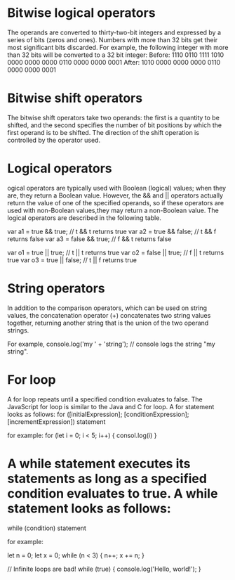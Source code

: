  # Bitwise logical operators
 
 The operands are converted to thirty-two-bit integers and expressed by a series of bits (zeros and ones).
 Numbers with more than 32 bits get their most significant bits discarded. 
 For example, the following integer with more than 32 bits will be converted to a 32 bit integer:
 Before: 1110 0110 1111 1010 0000 0000 0000 0110 0000 0000 0001
After:               1010 0000 0000 0000 0110 0000 0000 0001


# Bitwise shift operators
The bitwise shift operators take two operands: the first is a quantity to be shifted,
and the second specifies the number of bit positions by which the first operand is to be shifted. 
The direction of the shift operation is controlled by the operator used.

# Logical operators
ogical operators are typically used with Boolean (logical) values; when they are, they return a Boolean value. However, 
the && and || operators actually return the value of one of the specified operands,
so if these operators are used with non-Boolean values,they may return a non-Boolean value. The logical operators are described in the following table.

var a1 =  true && true;     // t && t returns true
var a2 =  true && false;    // t && f returns false
var a3 = false && true;     // f && t returns false

var o1 =  true || true;     // t || t returns true
var o2 = false || true;     // f || t returns true
var o3 =  true || false;    // t || f returns true

# String operators
In addition to the comparison operators, which can be used on string values, the concatenation operator (+) concatenates two string values together, returning another string that is the union of the two operand strings.

For example,
console.log('my ' + 'string'); // console logs the string "my string".

# For loop
A for loop repeats until a specified condition evaluates to false. The JavaScript for loop is similar to the Java and C for loop.
A for statement looks as follows:
for ([initialExpression]; [conditionExpression]; [incrementExpression])
  statement
  
  for example:
  for (let i = 0; i < 5; i++) {
     consol.log(i) 
     }
     
     
# A while statement executes its statements as long as a specified condition evaluates to true. A while statement looks as follows:

while (condition)
  statement
  
  for example:
  
  let n = 0;
let x = 0;
while (n < 3) {
  n++;
  x += n;
}


// Infinite loops are bad!
while (true) {
  console.log('Hello, world!');
}
      
      
